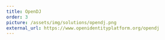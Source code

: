 ```yaml
---
title: OpenDJ
order: 3
picture: /assets/img/solutions/opendj.png
external_url: https://www.openidentityplatform.org/opendj
---
```

